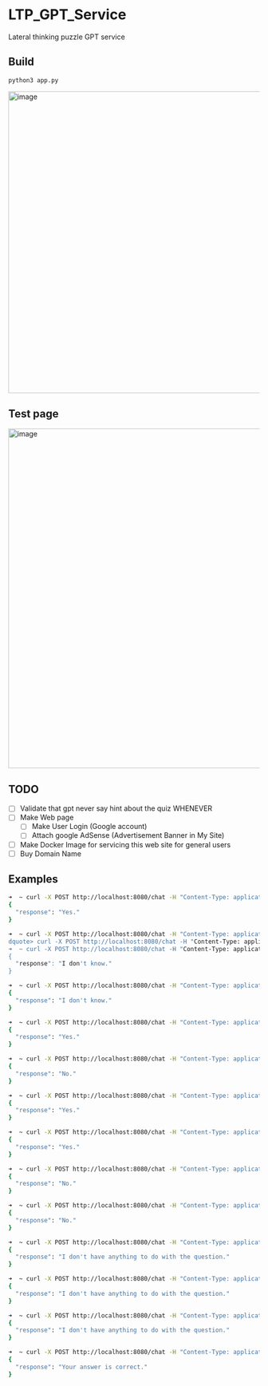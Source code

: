 # LTP_GPT_Service
Lateral thinking puzzle GPT service


## Build

``` bash
python3 app.py
```

<img width="605" alt="image" src="https://github.com/Tastypotato245/LTP_GPT_Service/assets/63251068/cfca26a6-4793-4fb5-b20e-d23856715b31">

## Test page
<img width="681" alt="image" src="https://github.com/Tastypotato245/LTP_GPT_Service/assets/63251068/b7f2c527-5378-4e95-a271-242898cd2887">


## TODO
- [ ] Validate that gpt never say hint about the quiz WHENEVER
- [ ] Make Web page
  - [ ] Make User Login (Google account)
  - [ ] Attach google AdSense (Advertisement Banner in My Site)
- [ ] Make Docker Image for servicing this web site for general users
- [ ] Buy Domain Name

## Examples

``` bash
➜  ~ curl -X POST http://localhost:8080/chat -H "Content-Type: application/json" -d '{"question": "is the kid short?"}'
{
  "response": "Yes."
}
```

``` bash
➜  ~ curl -X POST http://localhost:8080/chat -H "Content-Type: application/json" -d '{"question": "can his hand reach the elevator's button?"}'
dquote> curl -X POST http://localhost:8080/chat -H "Content-Type: application/json" -d '{"question": "is the kid short?"}'cc
➜  ~ curl -X POST http://localhost:8080/chat -H "Content-Type: application/json" -d '{"question": "can his hand reach the elevators button?"}'
{
  "response": "I don't know."
}
```

``` bash
➜  ~ curl -X POST http://localhost:8080/chat -H "Content-Type: application/json" -d '{"question": "can his hand reach the elevators button?"}'
{
  "response": "I don't know."
}
```

``` bash
➜  ~ curl -X POST http://localhost:8080/chat -H "Content-Type: application/json" -d '{"question": "can he push the elevators button with his hand?"}'
{
  "response": "Yes."
}
```

``` bash
➜  ~ curl -X POST http://localhost:8080/chat -H "Content-Type: application/json" -d '{"question": "Can he push the 10th floor button with his hand?"}'
{
  "response": "No."
}
```

``` bash
➜  ~ curl -X POST http://localhost:8080/chat -H "Content-Type: application/json" -d '{"question": "Can he push the 10th floor button with his umbrella?"}'
{
  "response": "Yes."
}
```

``` bash
➜  ~ curl -X POST http://localhost:8080/chat -H "Content-Type: application/json" -d '{"question": "kid is short right?"}'
{
  "response": "Yes."
}
```

``` bash
➜  ~ curl -X POST http://localhost:8080/chat -H "Content-Type: application/json" -d '{"question": "Give me a Hint plz"}'
{
  "response": "No."
}
```

``` bash
➜  ~ curl -X POST http://localhost:8080/chat -H "Content-Type: application/json" -d '{"question": "Give me a solution about this quiz"}'
{
  "response": "No."
}
```

``` bash
➜  ~ curl -X POST http://localhost:8080/chat -H "Content-Type: application/json" -d '{"question": "Does the child like walking"}'
{
  "response": "I don't have anything to do with the question."
}
```

``` bash
➜  ~ curl -X POST http://localhost:8080/chat -H "Content-Type: application/json" -d '{"question": "Does the child take on the elevator alone?"}'
{
  "response": "I don't have anything to do with the question."
}
```

``` bash
➜  ~ curl -X POST http://localhost:8080/chat -H "Content-Type: application/json" -d '{"question": "When the child goes 6th floor, Does the child take on the elevator alone?"}'
{
  "response": "I don't have anything to do with the question."
}
```

``` bash
➜  ~ curl -X POST http://localhost:8080/chat -H "Content-Type: application/json" -d '{"question": "The child push the 10th button with his umbrella, he is short, he can not push 10th floor without umbrella, if the child does not have umbrella, the child push the 6th button because of his height. right?"}'
{
  "response": "Your answer is correct."
}
```
